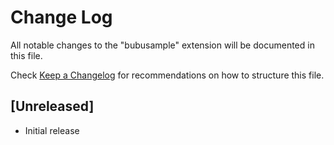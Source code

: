 # Change Log
All notable changes to the "bubusample" extension will be documented in this file.

Check [Keep a Changelog](http://keepachangelog.com/) for recommendations on how to structure this file.

## [Unreleased]
- Initial release